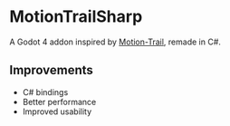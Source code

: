 # MotionTrailSharp
A Godot 4 addon inspired by [Motion-Trail](https://github.com/metanoia83/Godot-4.0-Motion-Trail), remade in C#.

## Improvements
- C# bindings
- Better performance
- Improved usability